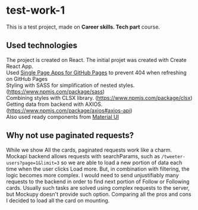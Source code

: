 # test-work-1
This is a test project, made on **Career skills. Tech part** course.

## Used technologies
The project is created on React. The initial projet was created with Create React App. \
Used [Single Page Apps for GitHub Pages](https://github.com/rafgraph/spa-github-pages) to prevent 404 when refreshing on GitHub Pages \
Styling with SASS for simplification of nested styles. (https://www.npmjs.com/package/sass) \
Combining styles with CLSX library. (https://www.npmjs.com/package/clsx) \
Getting data from backend with AXIOS. (https://www.npmjs.com/package/axios#axios-api) \
Also used ready components from [Material UI](https://mui.com/)

## Why not use paginated requests?
While we show All the cards, paginated requests work like a charm. Mockapi backend allows requests with searchParams, such as ```/tweeter-users?page=1&limit=3``` so we are able to load a new portion of data each time when the user clicks Load more.
But, in combination with filtering, the logic becomes more complex. I would need to send unjustifiably many requests to the backend in order to find next portion of Follow or Following cards. Usually such tasks are solved using complex requests to the server, but Mockupy doesn't provide such option.
Comparing all the pros and cons I decided to load all the card on mounting.